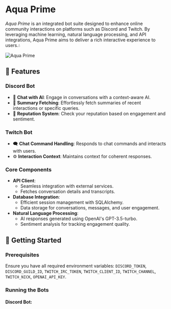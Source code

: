 # Aqua Prime

_Aqua Prime_ is an integrated bot suite designed to enhance online community interactions on platforms such as Discord and Twitch. By leveraging machine learning, natural language processing, and API integrations, Aqua Prime aims to deliver a rich interactive experience to users.💧

![Aqua Prime](https://i.imgur.com/ba0mt4G.png)
## 🌟 Features 

### Discord Bot
   - 🤖 **Chat with AI**: Engage in conversations with a context-aware AI.
   - 📜 **Summary Fetching**: Effortlessly fetch summaries of recent interactions or specific queries.
   - 🌟 **Reputation System**: Check your reputation based on engagement and sentiment.

### Twitch Bot
   - 🗨️ **Chat Command Handling**: Responds to chat commands and interacts with users.
   - ⚙️ **Interaction Context**: Maintains context for coherent responses.

### Core Components

- **API Client**:
  - Seamless integration with external services.
  - Fetches conversation details and transcripts.
- **Database Integration**:
  - Efficient session management with SQLAlchemy.
  - Data storage for conversations, messages, and user engagement.
- **Natural Language Processing**:
  - AI responses generated using OpenAI's GPT-3.5-turbo.
  - Sentiment analysis for tracking engagement quality.

## 🚀 Getting Started

### Prerequisites
Ensure you have all required environment variables: `DISCORD_TOKEN`, `DISCORD_GUILD_ID`, `TWITCH_IRC_TOKEN`, `TWITCH_CLIENT_ID`, `TWITCH_CHANNEL`, `TWITCH_NICK`, `OPENAI_API_KEY`.

### Running the Bots
#### Discord Bot: